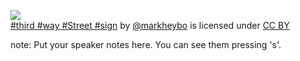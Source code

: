 [![](https://farm9.static.flickr.com/8580/16129172068_ea50e072ce.jpg)](https://flickr.com/photos/cybercafe/16129172068 "#third #way #Street #sign")  
[#third #way #Street #sign](https://flickr.com/photos/cybercafe/16129172068
"#third #way #Street #sign") by
[@markheybo](https://flickr.com/people/cybercafe) is licensed under
[CC BY](https://creativecommons.org/licenses/by/2.0/)

note:
    Put your speaker notes here.
    You can see them pressing 's'.

